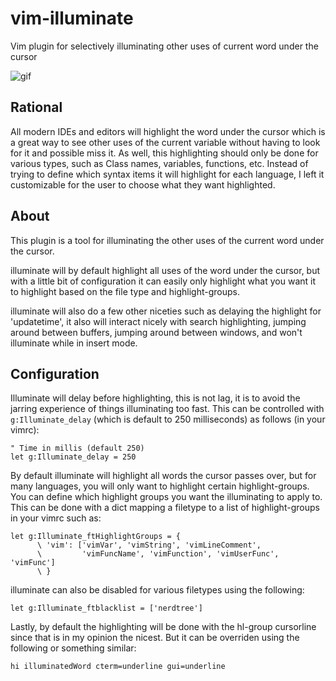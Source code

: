 # vim-illuminate

Vim plugin for selectively illuminating other uses of current word under the cursor

![gif](https://media.giphy.com/media/ZO7QtQWoBP2TZ9mkXq/giphy.gif)

## Rational

All modern IDEs and editors will highlight the word under the cursor which is a great way to see other uses of the current variable without having to look for it and possible miss it. As well, this highlighting should only be done for various types, such as Class names, variables, functions, etc. Instead of trying to define which syntax items it will highlight for each language, I left it customizable for the user to choose what they want highlighted.

## About

This plugin is a tool for illuminating the other uses of the current word
under the cursor.

illuminate will by default highlight all uses of the word under the cursor,
but with a little bit of configuration it can easily only highlight what you want
it to highlight based on the file type and highlight-groups.

illuminate will also do a few other niceties such as delaying the highlight for
'updatetime', it also will interact nicely with search highlighting, jumping
around between buffers, jumping around between windows, and won't illuminate while in insert mode.

## Configuration

Illuminate will delay before highlighting, this is not lag, it is to avoid the jarring experience of things illuminating too fast. This can be controlled with `g:Illuminate_delay` (which is default to 250 milliseconds) as follows (in your vimrc):

```
" Time in millis (default 250)
let g:Illuminate_delay = 250
```

By default illuminate will highlight all words the cursor passes over, but
for many languages, you will only want to highlight certain
highlight-groups. You can define which highlight groups you want the
illuminating to apply to. This can be done with a dict mapping a filetype to
a list of highlight-groups in your vimrc such as:
```
let g:Illuminate_ftHighlightGroups = {
      \ 'vim': ['vimVar', 'vimString', 'vimLineComment',
      \         'vimFuncName', 'vimFunction', 'vimUserFunc', 'vimFunc']
      \ }
```


illuminate can also be disabled for various filetypes using the following:
```
let g:Illuminate_ftblacklist = ['nerdtree']
```

Lastly, by default the highlighting will be done with the hl-group cursorline
since that is in my opinion the nicest. But it can be overriden using the
following or something similar:
```
hi illuminatedWord cterm=underline gui=underline
```
